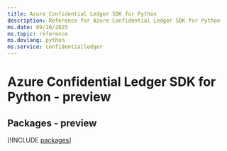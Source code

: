 ```yaml
---
title: Azure Confidential Ledger SDK for Python
description: Reference for Azure Confidential Ledger SDK for Python
ms.date: 09/10/2025
ms.topic: reference
ms.devlang: python
ms.service: confidentialledger
---
```

# Azure Confidential Ledger SDK for Python - preview
## Packages - preview
[!INCLUDE [packages](confidential-ledger-index.md)]